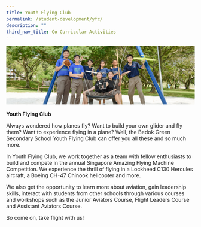 ```yaml
---
title: Youth Flying Club
permalink: /student-development/yfc/
description: ""
third_nav_title: Co Curricular Activities
---
```


![](/images/clubsandsocieties.jpg)

**Youth Flying Club**

Always wondered how planes fly? Want to build your own glider and fly them? Want to experience flying in a plane? Well, the Bedok Green Secondary School Youth Flying Club can offer you all these and so much more.

In Youth Flying Club, we work together as a team with fellow enthusiasts to build and compete in the annual Singapore Amazing Flying Machine Competition. We experience the thrill of flying in a Lockheed C130 Hercules aircraft, a Boeing CH-47 Chinook helicopter and more.

We also get the opportunity to learn more about aviation, gain leadership skills, interact with students from other schools through various courses and workshops such as the Junior Aviators Course, Flight Leaders Course and Assistant Aviators Course.

So come on, take flight with us!